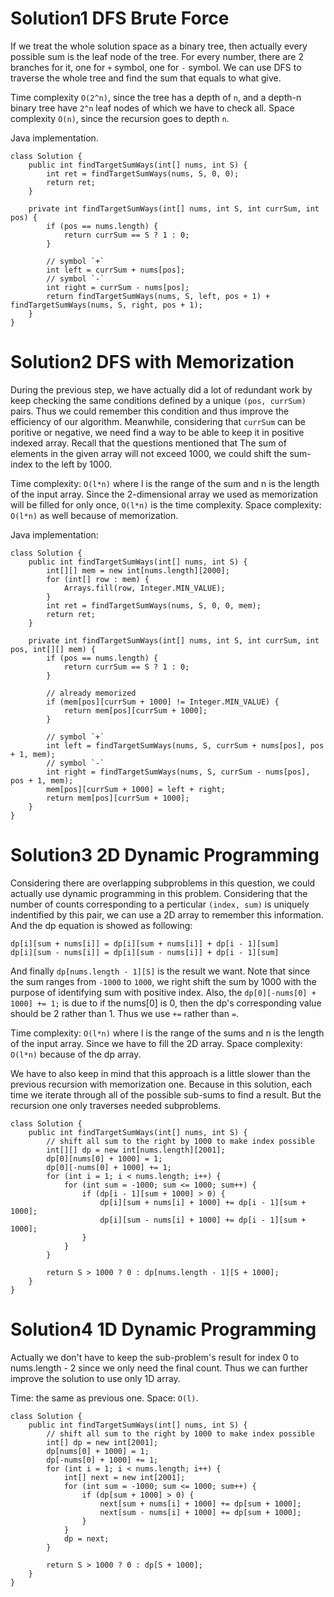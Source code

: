 # Solution1 DFS Brute Force

If we treat the whole solution space as a binary tree, then actually every possible sum is the leaf node of the tree. For every number, there are 2 branches for it, one for `+` symbol, one for `-` symbol. We can use DFS to traverse the whole tree and find the sum that equals to what give. 

Time complexity `O(2^n)`, since the tree has a depth of `n`, and a depth-n binary tree have `2^n` leaf nodes of which we have to check all.
Space complexity `O(n)`, since the recursion goes to depth `n`. 

Java implementation.

```
class Solution {
    public int findTargetSumWays(int[] nums, int S) {
        int ret = findTargetSumWays(nums, S, 0, 0);
        return ret;
    }
    
    private int findTargetSumWays(int[] nums, int S, int currSum, int pos) {
        if (pos == nums.length) {
            return currSum == S ? 1 : 0;
        }
        
        // symbol `+`
        int left = currSum + nums[pos];
        // symbol `-`
        int right = currSum - nums[pos];
        return findTargetSumWays(nums, S, left, pos + 1) + findTargetSumWays(nums, S, right, pos + 1);
    }
}
```

# Solution2 DFS with Memorization

During the previous step, we have actually did a lot of redundant work by keep checking the same conditions defined by a unique `(pos, currSum)` pairs. Thus we could remember this condition and thus improve the efficiency of our algorithm. Meanwhile, considering that `currSum` can be poritive or negative, we need find a way to be able to keep it in positive indexed array. Recall that the questions mentioned that The sum of elements in the given array will not exceed 1000, we could shift the sum-index to the left by 1000. 

Time complexity: `O(l*n)` where l is the range of the sum and n is the length of the input array. Since the 2-dimensional array we used as memorization will be filled for only once, `O(l*n)` is the time complexity. 
Space complexity: `O(l*n)` as well because of memorization. 

Java implementation:

```
class Solution {
    public int findTargetSumWays(int[] nums, int S) {
        int[][] mem = new int[nums.length][2000];
        for (int[] row : mem) {
            Arrays.fill(row, Integer.MIN_VALUE);
        }
        int ret = findTargetSumWays(nums, S, 0, 0, mem);
        return ret;
    }
    
    private int findTargetSumWays(int[] nums, int S, int currSum, int pos, int[][] mem) {
        if (pos == nums.length) {
            return currSum == S ? 1 : 0;
        }
        
        // already memorized
        if (mem[pos][currSum + 1000] != Integer.MIN_VALUE) {
            return mem[pos][currSum + 1000];
        }
        
        // symbol `+`
        int left = findTargetSumWays(nums, S, currSum + nums[pos], pos + 1, mem);
        // symbol `-`
        int right = findTargetSumWays(nums, S, currSum - nums[pos], pos + 1, mem);
        mem[pos][currSum + 1000] = left + right;
        return mem[pos][currSum + 1000];
    }
}
```

# Solution3 2D Dynamic Programming

Considering there are overlapping subproblems in this question, we could actually use dynamic programming in this problem. Considering that the number of counts corresponding to a perticular `(index, sum)` is uniquely indentified by this pair, we can use a 2D array to remember this information. And the dp equation is showed as following:

```
dp[i][sum + nums[i]] = dp[i][sum + nums[i]] + dp[i - 1][sum]
dp[i][sum - nums[i]] = dp[i][sum - nums[i]] + dp[i - 1][sum]
```

And finally `dp[nums.length - 1][S]` is the result we want. Note that since the sum ranges from `-1000` to `1000`, we right shift the sum by 1000 with the purpose of identifying sum with positive index. Also, the `dp[0][-nums[0] + 1000] += 1;` is due to if the nums[0] is 0, then the dp's corresponding value should be 2 rather than 1. Thus we use `+=` rather than `=`.

Time complexity: `O(l*n)` where l is the range of the sums and n is the length of the input array. Since we have to fill the 2D array.
Space complexity: `O(l*n)` because of the dp array. 

We have to also keep in mind that this approach is a little slower than the previous recursion with memorization one. Because in this solution, each time we iterate through all of the possible sub-sums to find a result. But the recursion one only traverses needed subproblems.

```
class Solution {
    public int findTargetSumWays(int[] nums, int S) {
        // shift all sum to the right by 1000 to make index possible
        int[][] dp = new int[nums.length][2001];
        dp[0][nums[0] + 1000] = 1;
        dp[0][-nums[0] + 1000] += 1;
        for (int i = 1; i < nums.length; i++) {
            for (int sum = -1000; sum <= 1000; sum++) {
                if (dp[i - 1][sum + 1000] > 0) {
                    dp[i][sum + nums[i] + 1000] += dp[i - 1][sum + 1000];
                    dp[i][sum - nums[i] + 1000] += dp[i - 1][sum + 1000];
                }
            }
        }
        
        return S > 1000 ? 0 : dp[nums.length - 1][S + 1000];
    }
}
```

# Solution4 1D Dynamic Programming

Actually we don't have to keep the sub-problem's result for index 0 to nums.length - 2 since we only need the final count. Thus we can further improve the solution to use only 1D array. 

Time: the same as previous one.
Space: `O(l)`.

```
class Solution {
    public int findTargetSumWays(int[] nums, int S) {
        // shift all sum to the right by 1000 to make index possible
        int[] dp = new int[2001];
        dp[nums[0] + 1000] = 1;
        dp[-nums[0] + 1000] += 1;
        for (int i = 1; i < nums.length; i++) {
            int[] next = new int[2001];
            for (int sum = -1000; sum <= 1000; sum++) {
                if (dp[sum + 1000] > 0) {
                    next[sum + nums[i] + 1000] += dp[sum + 1000];
                    next[sum - nums[i] + 1000] += dp[sum + 1000];
                }
            }
            dp = next;
        }
        
        return S > 1000 ? 0 : dp[S + 1000];
    }
}
```
